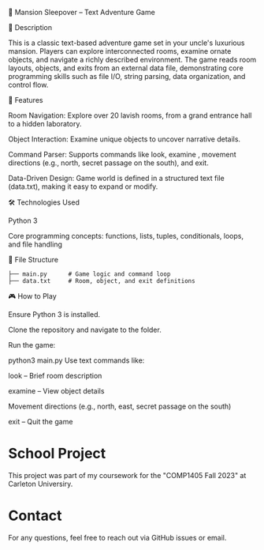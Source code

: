 🏰 Mansion Sleepover – Text Adventure Game


📖 Description

This is a classic text-based adventure game set in your uncle's luxurious mansion. Players can explore interconnected rooms, examine ornate objects, and navigate a richly described environment. The game reads room layouts, objects, and exits from an external data file, demonstrating core programming skills such as file I/O, string parsing, data organization, and control flow.


🚀 Features

Room Navigation: Explore over 20 lavish rooms, from a grand entrance hall to a hidden laboratory.

Object Interaction: Examine unique objects to uncover narrative details.

Command Parser: Supports commands like look, examine <object>, movement directions (e.g., north, secret passage on the south), and exit.

Data-Driven Design: Game world is defined in a structured text file (data.txt), making it easy to expand or modify.


🛠️ Technologies Used

Python 3

Core programming concepts: functions, lists, tuples, conditionals, loops, and file handling



📂 File Structure
```
├── main.py      # Game logic and command loop
├── data.txt     # Room, object, and exit definitions
```


🎮 How to Play

Ensure Python 3 is installed.

Clone the repository and navigate to the folder.

Run the game:

python3 main.py
Use text commands like:

look – Brief room description

examine <object> – View object details

Movement directions (e.g., north, east, secret passage on the south)

exit – Quit the game


# School Project
This project was part of my coursework for the "COMP1405 Fall 2023" at Carleton Universiry.

# Contact
For any questions, feel free to reach out via GitHub issues or email.
